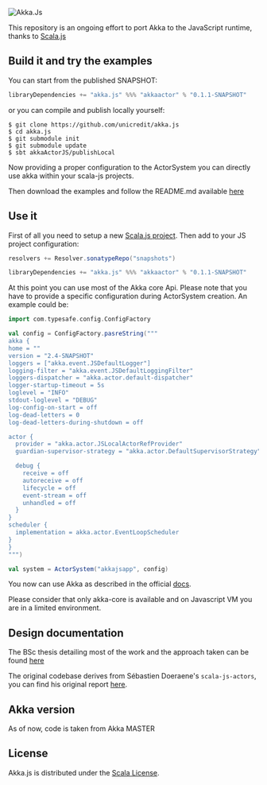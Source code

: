 ![Akka.Js](https://github.com/unicredit/akka.js/blob/merge-js/logo/akkajs.png)

This repository is an ongoing effort to port Akka to the JavaScript runtime, thanks to [Scala.js](http://scala-js.org)

## Build it and try the examples

You can start from the published SNAPSHOT:
```scala
libraryDependencies += "akka.js" %%% "akkaactor" % "0.1.1-SNAPSHOT"
```

or you can compile and publish locally yourself:
```
$ git clone https://github.com/unicredit/akka.js
$ cd akka.js
$ git submodule init
$ git submodule update
$ sbt akkaActorJS/publishLocal
```

Now providing a proper configuration to the ActorSystem you can directly use akka within your scala-js projects.

Then download the examples and follow the README.md available [here](https://github.com/unicredit/akka.js-examples)

## Use it

First of all you need to setup a new [Scala.js project](https://www.scala-js.org/doc/project/).
Then add to your JS project configuration:
```scala
resolvers += Resolver.sonatypeRepo("snapshots")

libraryDependencies += "akka.js" %%% "akkaactor" % "0.1.1-SNAPSHOT"
```

At this point you can use most of the Akka core Api.
Please note that you have to provide a specific configuration during ActorSystem creation.
An example could be:
```scala
import com.typesafe.config.ConfigFactory

val config = ConfigFactory.pasreString("""
akka {
home = ""
version = "2.4-SNAPSHOT"
loggers = ["akka.event.JSDefaultLogger"]
logging-filter = "akka.event.JSDefaultLoggingFilter"
loggers-dispatcher = "akka.actor.default-dispatcher"
logger-startup-timeout = 5s
loglevel = "INFO"
stdout-loglevel = "DEBUG"
log-config-on-start = off
log-dead-letters = 0
log-dead-letters-during-shutdown = off

actor {
  provider = "akka.actor.JSLocalActorRefProvider"
  guardian-supervisor-strategy = "akka.actor.DefaultSupervisorStrategy"

  debug {
    receive = off
    autoreceive = off
    lifecycle = off
    event-stream = off
    unhandled = off
  }
}
scheduler {
  implementation = akka.actor.EventLoopScheduler
}
}
""")

val system = ActorSystem("akkajsapp", config)
```
You now can use Akka as described in the official [docs](http://doc.akka.io/docs/akka/snapshot/scala.html?_ga=1.18381040.859811434.1456739074).

Please consider that only akka-core is available and on Javascript VM you are in a limited environment.

## Design documentation

The BSc thesis detailing most of the work and the approach taken can be found [here](pdf/thesis.pdf)

The original codebase derives from Sébastien Doeraene's `scala-js-actors`, you can find his original report [here](http://lampwww.epfl.ch/~doeraene/scalajs-actors-design.pdf).

## Akka version

As of now, code is taken from Akka MASTER

## License

Akka.js is distributed under the
[Scala License](http://www.scala-lang.org/license.html).
